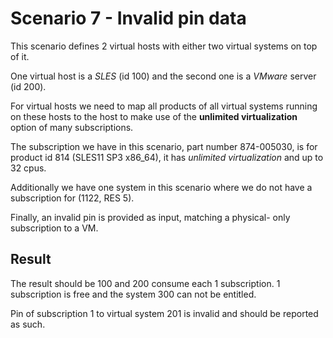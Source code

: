 Scenario 7 - Invalid pin data
=============================

This scenario defines 2 virtual hosts with either
two virtual systems on top of it.

One virtual host is a *SLES* (id 100) and the second one
is a *VMware* server (id 200).

For virtual hosts we need to map all products of all virtual
systems running on these hosts to the host to make use of
the **unlimited virtualization** option of many subscriptions.

The subscription we have in this scenario, part number
874-005030, is for product id 814 (SLES11 SP3 x86_64),
it has *unlimited virtualization* and up to 32 cpus.

Additionally we have one system in this scenario where we do
not have a subscription for (1122, RES 5).

Finally, an invalid pin is provided as input, matching a physical-
only subscription to a VM.

Result
------

The result should be 100 and 200 consume each 1 subscription.
1 subscription is free and the system 300 can not be entitled.

Pin of subscription 1 to virtual system 201 is invalid and should
be reported as such.
